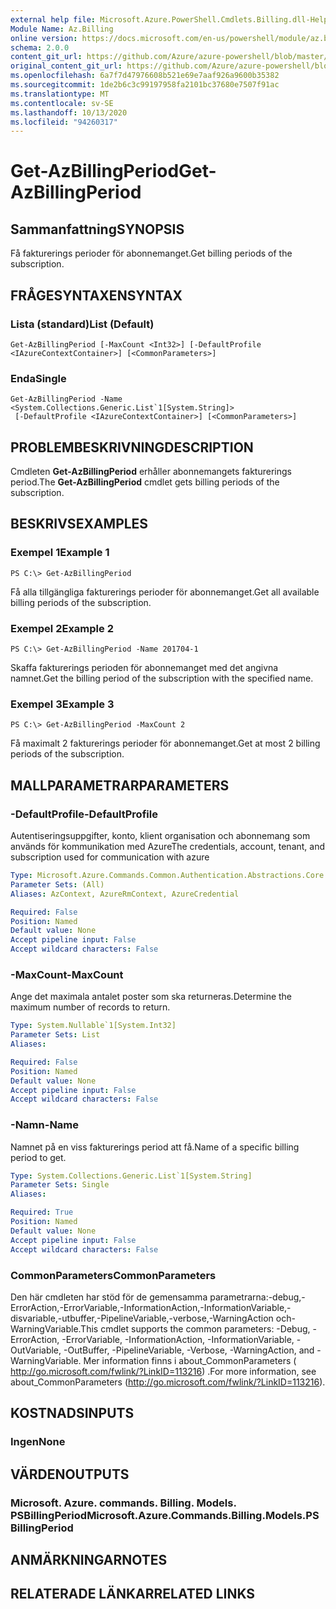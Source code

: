 ```yaml
---
external help file: Microsoft.Azure.PowerShell.Cmdlets.Billing.dll-Help.xml
Module Name: Az.Billing
online version: https://docs.microsoft.com/en-us/powershell/module/az.billing/get-azbillingperiod
schema: 2.0.0
content_git_url: https://github.com/Azure/azure-powershell/blob/master/src/Billing/Billing/help/Get-AzBillingPeriod.md
original_content_git_url: https://github.com/Azure/azure-powershell/blob/master/src/Billing/Billing/help/Get-AzBillingPeriod.md
ms.openlocfilehash: 6a7f7d47976608b521e69e7aaf926a9600b35382
ms.sourcegitcommit: 1de2b6c3c99197958fa2101bc37680e7507f91ac
ms.translationtype: MT
ms.contentlocale: sv-SE
ms.lasthandoff: 10/13/2020
ms.locfileid: "94260317"
---
```

# <span data-ttu-id="b4683-101">Get-AzBillingPeriod</span><span class="sxs-lookup"><span data-stu-id="b4683-101">Get-AzBillingPeriod</span></span>

## <span data-ttu-id="b4683-102">Sammanfattning</span><span class="sxs-lookup"><span data-stu-id="b4683-102">SYNOPSIS</span></span>
<span data-ttu-id="b4683-103">Få fakturerings perioder för abonnemanget.</span><span class="sxs-lookup"><span data-stu-id="b4683-103">Get billing periods of the subscription.</span></span>

## <span data-ttu-id="b4683-104">FRÅGESYNTAXEN</span><span class="sxs-lookup"><span data-stu-id="b4683-104">SYNTAX</span></span>

### <span data-ttu-id="b4683-105">Lista (standard)</span><span class="sxs-lookup"><span data-stu-id="b4683-105">List (Default)</span></span>
```
Get-AzBillingPeriod [-MaxCount <Int32>] [-DefaultProfile <IAzureContextContainer>] [<CommonParameters>]
```

### <span data-ttu-id="b4683-106">Enda</span><span class="sxs-lookup"><span data-stu-id="b4683-106">Single</span></span>
```
Get-AzBillingPeriod -Name <System.Collections.Generic.List`1[System.String]>
 [-DefaultProfile <IAzureContextContainer>] [<CommonParameters>]
```

## <span data-ttu-id="b4683-107">PROBLEMBESKRIVNING</span><span class="sxs-lookup"><span data-stu-id="b4683-107">DESCRIPTION</span></span>
<span data-ttu-id="b4683-108">Cmdleten **Get-AzBillingPeriod** erhåller abonnemangets fakturerings period.</span><span class="sxs-lookup"><span data-stu-id="b4683-108">The **Get-AzBillingPeriod** cmdlet gets billing periods of the subscription.</span></span>

## <span data-ttu-id="b4683-109">BESKRIVS</span><span class="sxs-lookup"><span data-stu-id="b4683-109">EXAMPLES</span></span>

### <span data-ttu-id="b4683-110">Exempel 1</span><span class="sxs-lookup"><span data-stu-id="b4683-110">Example 1</span></span>
```
PS C:\> Get-AzBillingPeriod
```

<span data-ttu-id="b4683-111">Få alla tillgängliga fakturerings perioder för abonnemanget.</span><span class="sxs-lookup"><span data-stu-id="b4683-111">Get all available billing periods of the subscription.</span></span>

### <span data-ttu-id="b4683-112">Exempel 2</span><span class="sxs-lookup"><span data-stu-id="b4683-112">Example 2</span></span>
```
PS C:\> Get-AzBillingPeriod -Name 201704-1
```

<span data-ttu-id="b4683-113">Skaffa fakturerings perioden för abonnemanget med det angivna namnet.</span><span class="sxs-lookup"><span data-stu-id="b4683-113">Get the billing period of the subscription with the specified name.</span></span>

### <span data-ttu-id="b4683-114">Exempel 3</span><span class="sxs-lookup"><span data-stu-id="b4683-114">Example 3</span></span>
```
PS C:\> Get-AzBillingPeriod -MaxCount 2
```

<span data-ttu-id="b4683-115">Få maximalt 2 fakturerings perioder för abonnemanget.</span><span class="sxs-lookup"><span data-stu-id="b4683-115">Get at most 2 billing periods of the subscription.</span></span>

## <span data-ttu-id="b4683-116">MALLPARAMETRAR</span><span class="sxs-lookup"><span data-stu-id="b4683-116">PARAMETERS</span></span>

### <span data-ttu-id="b4683-117">-DefaultProfile</span><span class="sxs-lookup"><span data-stu-id="b4683-117">-DefaultProfile</span></span>
<span data-ttu-id="b4683-118">Autentiseringsuppgifter, konto, klient organisation och abonnemang som används för kommunikation med Azure</span><span class="sxs-lookup"><span data-stu-id="b4683-118">The credentials, account, tenant, and subscription used for communication with azure</span></span>

```yaml
Type: Microsoft.Azure.Commands.Common.Authentication.Abstractions.Core.IAzureContextContainer
Parameter Sets: (All)
Aliases: AzContext, AzureRmContext, AzureCredential

Required: False
Position: Named
Default value: None
Accept pipeline input: False
Accept wildcard characters: False
```

### <span data-ttu-id="b4683-119">-MaxCount</span><span class="sxs-lookup"><span data-stu-id="b4683-119">-MaxCount</span></span>
<span data-ttu-id="b4683-120">Ange det maximala antalet poster som ska returneras.</span><span class="sxs-lookup"><span data-stu-id="b4683-120">Determine the maximum number of records to return.</span></span>

```yaml
Type: System.Nullable`1[System.Int32]
Parameter Sets: List
Aliases:

Required: False
Position: Named
Default value: None
Accept pipeline input: False
Accept wildcard characters: False
```

### <span data-ttu-id="b4683-121">-Namn</span><span class="sxs-lookup"><span data-stu-id="b4683-121">-Name</span></span>
<span data-ttu-id="b4683-122">Namnet på en viss fakturerings period att få.</span><span class="sxs-lookup"><span data-stu-id="b4683-122">Name of a specific billing period to get.</span></span>

```yaml
Type: System.Collections.Generic.List`1[System.String]
Parameter Sets: Single
Aliases:

Required: True
Position: Named
Default value: None
Accept pipeline input: False
Accept wildcard characters: False
```

### <span data-ttu-id="b4683-123">CommonParameters</span><span class="sxs-lookup"><span data-stu-id="b4683-123">CommonParameters</span></span>
<span data-ttu-id="b4683-124">Den här cmdleten har stöd för de gemensamma parametrarna:-debug,-ErrorAction,-ErrorVariable,-InformationAction,-InformationVariable,-disvariable,-utbuffer,-PipelineVariable,-verbose,-WarningAction och-WarningVariable.</span><span class="sxs-lookup"><span data-stu-id="b4683-124">This cmdlet supports the common parameters: -Debug, -ErrorAction, -ErrorVariable, -InformationAction, -InformationVariable, -OutVariable, -OutBuffer, -PipelineVariable, -Verbose, -WarningAction, and -WarningVariable.</span></span> <span data-ttu-id="b4683-125">Mer information finns i about_CommonParameters ( http://go.microsoft.com/fwlink/?LinkID=113216) .</span><span class="sxs-lookup"><span data-stu-id="b4683-125">For more information, see about_CommonParameters (http://go.microsoft.com/fwlink/?LinkID=113216).</span></span>

## <span data-ttu-id="b4683-126">KOSTNADS</span><span class="sxs-lookup"><span data-stu-id="b4683-126">INPUTS</span></span>

### <span data-ttu-id="b4683-127">Ingen</span><span class="sxs-lookup"><span data-stu-id="b4683-127">None</span></span>

## <span data-ttu-id="b4683-128">VÄRDEN</span><span class="sxs-lookup"><span data-stu-id="b4683-128">OUTPUTS</span></span>

### <span data-ttu-id="b4683-129">Microsoft. Azure. commands. Billing. Models. PSBillingPeriod</span><span class="sxs-lookup"><span data-stu-id="b4683-129">Microsoft.Azure.Commands.Billing.Models.PSBillingPeriod</span></span>

## <span data-ttu-id="b4683-130">ANMÄRKNINGAR</span><span class="sxs-lookup"><span data-stu-id="b4683-130">NOTES</span></span>

## <span data-ttu-id="b4683-131">RELATERADE LÄNKAR</span><span class="sxs-lookup"><span data-stu-id="b4683-131">RELATED LINKS</span></span>
